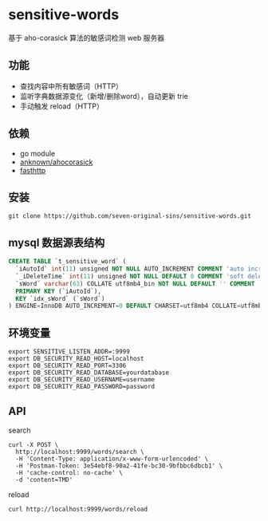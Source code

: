 # sensitive-words
基于 aho-corasick 算法的敏感词检测 web 服务器

## 功能
- 查找内容中所有敏感词（HTTP）
- 监听字典数据源变化（新增/删除word），自动更新 trie
- 手动触发 reload（HTTP）

## 依赖
- go module
- [anknown/ahocorasick](github.com/anknown/ahocorasick)
- [fasthttp](github.com/valyala/fasthttp)

## 安装
```
git clone https://github.com/seven-original-sins/sensitive-words.git
```

## mysql 数据源表结构
```sql
CREATE TABLE `t_sensitive_word` (
  `iAutoId` int(11) unsigned NOT NULL AUTO_INCREMENT COMMENT 'auto increment id',
  `_iDeleteTime` int(11) unsigned NOT NULL DEFAULT 0 COMMENT 'soft delete time'
  `sWord` varchar(63) COLLATE utf8mb4_bin NOT NULL DEFAULT '' COMMENT '敏感词',
  PRIMARY KEY (`iAutoId`),
  KEY `idx_sWord` (`sWord`)
) ENGINE=InnoDB AUTO_INCREMENT=0 DEFAULT CHARSET=utf8mb4 COLLATE=utf8mb4_bin
```

## 环境变量
```
export SENSITIVE_LISTEN_ADDR=:9999
export DB_SECURITY_READ_HOST=localhost
export DB_SECURITY_READ_PORT=3306
export DB_SECURITY_READ_DATABASE=yourdatabase
export DB_SECURITY_READ_USERNAME=username
export DB_SECURITY_READ_PASSWORD=password
```

## API
search 
```
curl -X POST \
  http://localhost:9999/words/search \
  -H 'Content-Type: application/x-www-form-urlencoded' \
  -H 'Postman-Token: 3e54ebf8-90a2-41fe-bc30-9bfbbc6dbcb1' \
  -H 'cache-control: no-cache' \
  -d 'content=TMD'
```

reload
```
curl http://localhost:9999/words/reload
```